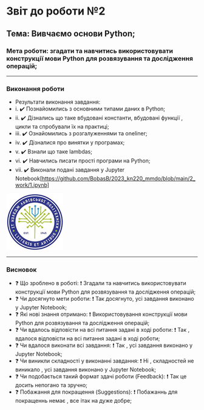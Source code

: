 # Звіт до роботи №2
## Тема: Вивчаємо основи Python;  
### Мета роботи: згадати та навчитись використовувати конструкції мови Python для розвязування та дослідження операцій; 
 
--- 
 
### Виконання роботи 
- Результати виконання завдання: 
- i. :heavy_check_mark: Познайомились з основними типами даних в Python; 
- ii. :heavy_check_mark: Дізнались що таке вбудовані константи, вбудовані функції , цикли та спробували їх на практиці; 
- iii. :heavy_check_mark: Ознайомились з розгалуженнями та oneliner; 
- iv. :heavy_check_mark: Дізналися про винятки у програмах; 
- v. :heavy_check_mark: Взнали що таке lambdas;
- vi. :heavy_check_mark: Навчились писати прості програми на Python; 
- vii. :heavy_check_mark: Виконали подані завдання у Jupyter Notebook[https://github.com/BobasB/2023_kn220_mmdo/blob/main/2_work/1.ipynb] 


![logo](https://github.com/BobasB/it_college/blob/main/reports/pictures/logo-lit.jpg)
 
---

### Висновок 
- :question: Що зроблено в роботі: :exclamation: Згадали та навчитись використовувати конструкції мови Python для розвязування та дослідження операцій; 
- :question: Чи досягнуто мети роботи: :exclamation: Так досягнуто, усі завдання виконано у Jupyter Notebook;
- :question: Які нові знання отримано: :exclamation: Використовування конструкції мови Python для розвязування та дослідження операцій;
- :question: Чи вдалось відповісти на всі питання задані в ході роботи: :exclamation: Так , вдалося відповісти на всі питання задані в ході роботи;
- :question: Чи вдалося виконати всі завдання: :exclamation: Так , усі завдання виконано у Jupyter Notebook;
- :question: Чи виникли складності у виконанні завдання: :exclamation: Ні , складностей не виникало , усі завдання виконано у Jupyter Notebook;
- :question: Чи подобається такий формат здачі роботи (Feedback): :exclamation: Так це досить непогано та зручно;
- :question: Побажання для покращення (Suggestions): :exclamation: Побажаннь для покращеннь немає , все ітак на дуже добре;